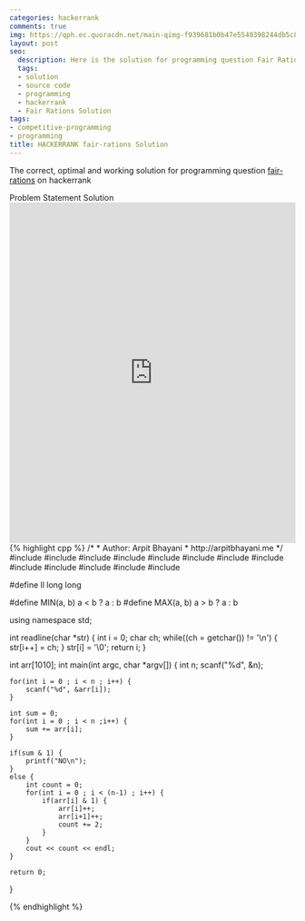 ```yaml
---
categories: hackerrank
comments: true
img: https://qph.ec.quoracdn.net/main-qimg-f939681b0b47e5540398244db5c8966f?convert_to_webp=true
layout: post
seo:
  description: Here is the solution for programming question Fair Rations on hackerrank
  tags:
  - solution
  - source code
  - programming
  - hackerrank
  - Fair Rations Solution
tags:
- competitive-programming
- programming
title: HACKERRANK fair-rations Solution
---
```

The correct, optimal and working solution for programming question [fair-rations](https://www.hackerrank.com/challenges/fair-rations) on hackerrank

<div class="ui secondary pointing large menu">
  <a class="grey item" data-tab="problem-statement">
    Problem Statement
  </a>
  <a class="active item grey" data-tab="solution">
    Solution
  </a>
</div>
<div class="ui bottom attached tab" data-tab="problem-statement">
    <iframe src="https://www.hackerrank.com/challenges/fair-rations" width="100%" height="600px" style="overflow: scroll; border: none;"></iframe>
</div>
<div class="ui bottom attached active tab" data-tab="solution">
{% highlight cpp %}
/*
 *  Author: Arpit Bhayani
 *  http://arpitbhayani.me
 */
#include <cmath>
#include <cstdio>
#include <cstdlib>
#include <climits>
#include <deque>
#include <iostream>
#include <list>
#include <limits>
#include <map>
#include <queue>
#include <set>
#include <stack>
#include <vector>

#define ll long long

#define MIN(a, b) a < b ? a : b
#define MAX(a, b) a > b ? a : b

using namespace std;

int readline(char *str) {
    int i = 0;
    char ch;
    while((ch = getchar()) != '\n') {
        str[i++] = ch;
    }
    str[i] = '\0';
    return i;
}

int arr[1010];
int main(int argc, char *argv[]) {
    int n;
    scanf("%d", &n);

    for(int i = 0 ; i < n ; i++) {
        scanf("%d", &arr[i]);
    }

    int sum = 0;
    for(int i = 0 ; i < n ;i++) {
        sum += arr[i];
    }

    if(sum & 1) {
        printf("NO\n");
    }
    else {
        int count = 0;
        for(int i = 0 ; i < (n-1) ; i++) {
            if(arr[i] & 1) {
                arr[i]++;
                arr[i+1]++;
                count += 2;
            }
        }
        cout << count << endl;
    }

    return 0;
}

{% endhighlight %}
</div>
